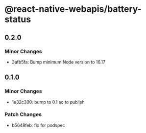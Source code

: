 # @react-native-webapis/battery-status

## 0.2.0

### Minor Changes

- 3afb5fa: Bump minimum Node version to 16.17

## 0.1.0

### Minor Changes

- 1e32c300: bump to 0.1 so to publish

### Patch Changes

- b5648feb: fix for podspec
